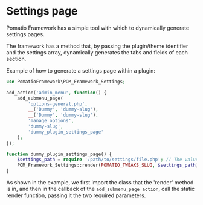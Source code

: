 # Settings page
Pomatio Framework has a simple tool with which to dynamically generate settings pages.

The framework has a method that, by passing the plugin/theme identifier and the settings array,
dynamically generates the tabs and fields of each section.

Example of how to generate a settings page within a plugin:

```PHP
use PomatioFramework\POM_Framework_Settings;

add_action('admin_menu', function() {
    add_submenu_page(
        'options-general.php',
        __('Dummy', 'dummy-slug'),
        __('Dummy', 'dummy-slug'),
        'manage_options',
        'dummy-slug',
        'dummy_plugin_settings_page'
    );
});

function dummy_plugin_settings_page() {
    $settings_path = require '/path/to/settings/file.php'; // The value of the variable must be the settings array.
    POM_Framework_Settings::render(POMATIO_TWEAKS_SLUG, $settings_path);
}
```

As shown in the example, we first import the class that the 'render' method is in, 
and then in the callback of the ```add_submenu_page action```, call the static render function, 
passing it the two required parameters.

